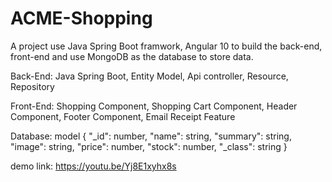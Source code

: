 # ACME-Shopping

A project use Java Spring Boot framwork, Angular 10 to build the back-end, front-end and use MongoDB as the database to store data.

Back-End:
Java Spring Boot,
Entity Model,
Api controller,
Resource,
Repository

Front-End:
Shopping Component,
Shopping Cart Component,
Header Component,
Footer Component,
Email Receipt Feature

Database:
model 
{
    "_id": number,
    "name": string,
    "summary": string,
    "image": string,
    "price": number,
    "stock": number,
    "_class": string
}

demo link: https://youtu.be/Yj8E1xyhx8s
